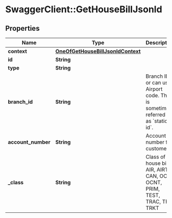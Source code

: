 # SwaggerClient::GetHouseBillJsonld

## Properties
Name | Type | Description | Notes
------------ | ------------- | ------------- | -------------
**context** | [**OneOfGetHouseBillJsonldContext**](OneOfGetHouseBillJsonldContext.md) |  | [optional] 
**id** | **String** |  | [optional] 
**type** | **String** |  | [optional] 
**branch_id** | **String** | Branch ID, or can use Airport code.  This is sometimes referred to as &#x60;station id&#x60;. | 
**account_number** | **String** | Account number for customer | [optional] 
**_class** | **String** | Class of house bills          AIR,          AIRT,          CAN,          OCN,          OCNT,          PRIM,          TEST,          TRAC,          TRK,          TRKT       | [optional] 

